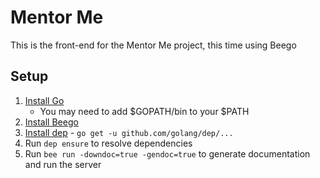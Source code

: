 # Mentor Me

This is the front-end for the Mentor Me project, this time using Beego

## Setup
1. [Install Go](https://golang.org/doc/install)
    * You may need to add $GOPATH/bin to your $PATH
2. [Install Beego](https://beego.me/docs/install/)
3. [Install dep](https://github.com/golang/dep) - `go get -u github.com/golang/dep/...`
4. Run `dep ensure` to resolve dependencies
3. Run `bee run -downdoc=true -gendoc=true` to generate documentation and run the server
